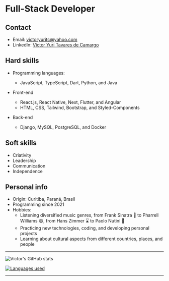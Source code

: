 <h1>Full-Stack Developer</h1>
  
## **Contact**
   * Email: victoryuritc@yahoo.com
   * LinkedIn: [Victor Yuri Tavares de Camargo]()
  
## **Hard skills**

   * Programming languages:
      * JavaScript, TypeScript, Dart, Python, and Java

   * Front-end
      * React.js, React Native, Next, Flutter, and Angular
      * HTML, CSS, Tailwind, Bootstrap, and Styled-Components
   * Back-end
      * Django, MySQL, PostgreSQL, and Docker
  
## **Soft skills**
   * Criativity
   * Leadership
   * Communication
   * Independence
  
## **Personal info**

* Origin: Curitiba, Paraná, Brasil
* Programming since 2021
* Hobbies:
   * Listening diversified music genres, from Frank Sinatra :tophat: to Pharrell Williams :smile:, from Hans Zimmer :hourglass: to Paolo Nutini :scotland:
   * Practicing new technologies, coding, and developing personal projects
   * Learning about cultural aspects from different countries, places, and people

- - - -

![Victor's GitHub stats](https://github-readme-stats.vercel.app/api?username=VictorYuriTC&show_icons=true&theme=tokyonight)

[![Languages used](https://github-readme-stats.vercel.app/api/top-langs/?username=VictorYuriTC&langs_count=8)](https://github.com/anuraghazra/github-readme-stats)

- - - -

<!--
**VictorYuriTC/VictorYuriTC** is a ✨ _special_ ✨ repository because its `README.md` (this file) appears on your GitHub profile.

Here are some ideas to get you started:

- 🔭 I’m currently working on ...
- 🌱 I’m currently learning ...
- 👯 I’m looking to collaborate on ...
- 🤔 I’m looking for help with ...
- 💬 Ask me about ...
- 📫 How to reach me: ...
- 😄 Pronouns: ...
- ⚡ Fun fact: ...
-->
